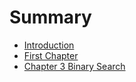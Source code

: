# Summary

* [Introduction](README.md)
* [First Chapter](chapter1.md)
* [Chapter 3 Binary Search ](chapter-3-binary-search.md)

